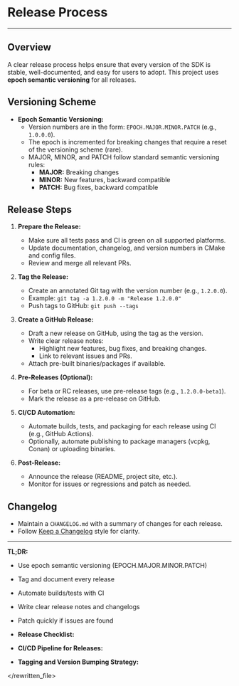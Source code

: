 # Release Process

---

## Overview

A clear release process helps ensure that every version of the SDK is stable, well-documented, and easy for users to adopt. This project uses **epoch semantic versioning** for all releases.

## Versioning Scheme

- **Epoch Semantic Versioning:**
  - Version numbers are in the form: `EPOCH.MAJOR.MINOR.PATCH` (e.g., `1.0.0.0`).
  - The epoch is incremented for breaking changes that require a reset of the versioning scheme (rare).
  - MAJOR, MINOR, and PATCH follow standard semantic versioning rules:
    - **MAJOR:** Breaking changes
    - **MINOR:** New features, backward compatible
    - **PATCH:** Bug fixes, backward compatible

## Release Steps

1. **Prepare the Release:**
   - Make sure all tests pass and CI is green on all supported platforms.
   - Update documentation, changelog, and version numbers in CMake and config files.
   - Review and merge all relevant PRs.

2. **Tag the Release:**
   - Create an annotated Git tag with the version number (e.g., `1.2.0.0`).
   - Example: `git tag -a 1.2.0.0 -m "Release 1.2.0.0"`
   - Push tags to GitHub: `git push --tags`

3. **Create a GitHub Release:**
   - Draft a new release on GitHub, using the tag as the version.
   - Write clear release notes:
     - Highlight new features, bug fixes, and breaking changes.
     - Link to relevant issues and PRs.
   - Attach pre-built binaries/packages if available.

4. **Pre-Releases (Optional):**
   - For beta or RC releases, use pre-release tags (e.g., `1.2.0.0-beta1`).
   - Mark the release as a pre-release on GitHub.

5. **CI/CD Automation:**
   - Automate builds, tests, and packaging for each release using CI (e.g., GitHub Actions).
   - Optionally, automate publishing to package managers (vcpkg, Conan) or uploading binaries.

6. **Post-Release:**
   - Announce the release (README, project site, etc.).
   - Monitor for issues or regressions and patch as needed.

## Changelog

- Maintain a `CHANGELOG.md` with a summary of changes for each release.
- Follow [Keep a Changelog](https://keepachangelog.com/) style for clarity.

---

**TL;DR:**
- Use epoch semantic versioning (EPOCH.MAJOR.MINOR.PATCH)
- Tag and document every release
- Automate builds/tests with CI
- Write clear release notes and changelogs
- Patch quickly if issues are found

-   **Release Checklist:** 
-   **CI/CD Pipeline for Releases:** 
-   **Tagging and Version Bumping Strategy:** 

</rewritten_file> 